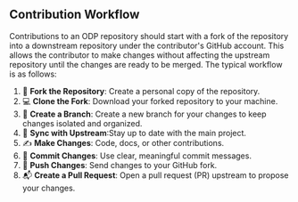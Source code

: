 ## Contribution Workflow
Contributions to an ODP repository should start with a fork of the repository into a downstream repository under the contributor's GitHub account. This allows the contributor to make changes without affecting the upstream repository until the changes are ready to be merged. The typical workflow is as follows:
1. 🍴 **Fork the Repository**: Create a personal copy of the repository.
2. 💻 **Clone the Fork**: Download your forked repository to your machine.   
3. 🌿 **Create a Branch**: Create a new branch for your changes to keep changes isolated and organized.
4. 🔄 **Sync with Upstream**:Stay up to date with the main project.
5. ✍️ **Make Changes**: Code, docs, or other contributions.
6. 🧾 **Commit Changes**:  Use clear, meaningful commit messages.
7. 🚀 **Push Changes**: Send changes to your GitHub fork.
8. 📬 **Create a Pull Request**: Open a pull request (PR) upstream to propose your changes.

